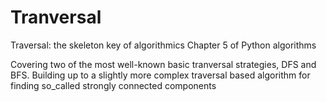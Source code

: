 Tranversal
==========

Traversal: the skeleton key of algorithmics
Chapter 5 of Python algorithms

Covering two of the most well-known basic tranversal strategies, DFS and BFS.
Building up to a slightly more complex traversal based algorithm for finding so_called strongly connected components
